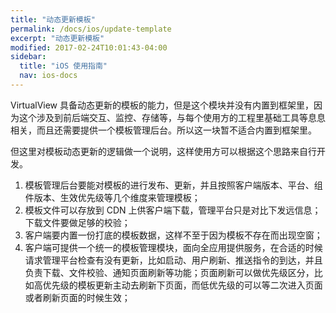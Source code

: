 ```yaml
---
title: "动态更新模板"
permalink: /docs/ios/update-template
excerpt: "动态更新模板"
modified: 2017-02-24T10:01:43-04:00
sidebar:
  title: "iOS 使用指南"
  nav: ios-docs
---
```


VirtualView 具备动态更新的模板的能力，但是这个模块并没有内置到框架里，因为这个涉及到前后端交互、监控、存储等，与每个使用方的工程里基础工具等息息相关，而且还需要提供一个模板管理后台。所以这一块暂不适合内置到框架里。

但这里对模板动态更新的逻辑做一个说明，这样使用方可以根据这个思路来自行开发。

1. 模板管理后台要能对模板的进行发布、更新，并且按照客户端版本、平台、组件版本、生效优先级等几个维度来管理模板；
2. 模板文件可以存放到 CDN 上供客户端下载，管理平台只是对比下发远信息；下载文件要做足够的校验；
3. 客户端要内置一份打底的模板数据，这样不至于因为模板不存在而出现空窗；
4. 客户端可提供一个统一的模板管理模块，面向全应用提供服务，在合适的时候请求管理平台检查有没有更新，比如启动、用户刷新、推送指令的到达，并且负责下载、文件校验、通知页面刷新等功能；页面刷新可以做优先级区分，比如高优先级的模板更新主动去刷新下页面，而低优先级的可以等二次进入页面或者刷新页面的时候生效；
